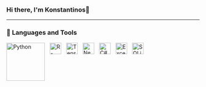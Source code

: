 ### Hi there, I'm Konstantinos👋


---

### 🧰 Languages and Tools

<img align="left" width="100px" alt="Python"  style="padding-right:10px;" src="https://cdn.jsdelivr.net/gh/devicons/devicon/icons/python/python-original.svg"/>
<img align="left" alt="R- Studio" width="30px" style="padding-right:10px;" src="https://cdn.jsdelivr.net/gh/devicons/devicon/icons/rstudio/rstudio-original.svg" />
<img align="left" alt="TensorFlow" width="30px" style="padding-right:10px;" src="https://cdn.jsdelivr.net/gh/devicons/devicon/icons/tensorflow/tensorflow-original.svg" />
<img align="left" alt="Neo-4j" width="30px" style="padding-right:10px;" src="https://cdn.jsdelivr.net/gh/devicons/devicon/icons/neo4j/neo4j-original.svg" />
<img align="left" alt="C#" width="30px" style="padding-right:10px;" src="https://cdn.jsdelivr.net/gh/devicons/devicon/icons/csharp/csharp-original.svg" />
<img align="left" alt="Excel" width="30px" style="padding-right:10px;" src="https://1000logos.net/wp-content/uploads/2020/08/Microsoft-Excel-Logo-500x313.png" />
<img align="left" alt="SQLite" width="30px" style="padding-right:10px;" src="https://cdn.jsdelivr.net/gh/devicons/devicon/icons/sqlite/sqlite-original.svg" />




<br />


<!--
**konstantinospasvantis/konstantinospasvantis** is a ✨ _special_ ✨ repository because its `README.md` (this file) appears on your GitHub profile.

Here are some ideas to get you started:

- 🔭 I’m currently working on ...
- 🌱 I’m currently learning ...
- 👯 I’m looking to collaborate on ...
- 🤔 I’m looking for help with ...
- 💬 Ask me about ...
- 📫 How to reach me: ...
- 😄 Pronouns: ...
- ⚡ Fun fact: ...
-->
